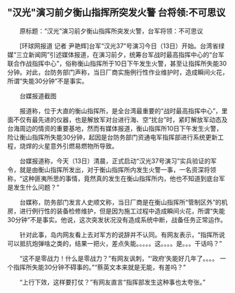 ## "汉光"演习前夕衡山指挥所突发火警 台将领:不可思议
　　原标题：“汉光”演习前夕衡山指挥所突发火警，台军将领：不可思议

　　[环球网报道 记者 尹艳辉]台军“汉光37”号演习今日（13日）开始。台湾省绿媒“三立新闻网”引述媒体报道，在演习前夕，统筹台军战时最高指挥中心的“台军联合作战指挥中心”，俗称衡山指挥所于10日下午发生火警，甚至让指挥所失能30分钟。对此，台防务部门声称，当日厂商实施例行性作业维护时，造成瞬间火花，所谓“失能30分钟”不是事实。

　　台媒报道截图

　　报道称，位于大直的衡山指挥所，是全台湾最重要的“战时最高指挥中心”，里面不仅有最先进的仪器，也是解放军对台进行海、空“扰台”时，紧盯解放军动态及台海周边的情资的重要基地，然而有媒体报道，衡山指挥所10日下午发生火警，险让衡山指挥所失能30分钟，起因是台防务部门资通电军指挥部进行系统更新工程，烧焊的火星意外引燃易燃物所导致。

　　台媒报道称，今天（13日）清晨，正式启动“汉光37号演习”实兵验证的军令，就是由衡山指挥所发出，对于衡山指挥所内发生火警一事，一名资深将领称，“这种匪夷所思的事情，竟然真的发生在衡山指挥所内，他也不知道到底台军是发生什么问题？”

　　台媒称，防务部门发言人史顺文称，当日厂商是在衡山指挥所“管制区外”的机房，进行例行性的装备检修维护，但是因为施工过程中造成瞬间火花，所谓“失能30分钟”不是事实。他说，这次突发状况没有造成系统中断，战备任务正常运作。

　　针对此事，岛内网友看上去对军方的说辞并不认同。有网友表示，“指挥所说可以抵抗炮弹啥之类的，结果一把火，差点失能。。。。。这。。。。是。。。干话吗？”

　　“这不是零战力！什么是零战力？”有网友讽刺，“‘政府’失能好几年了。。。。 一个指挥所失能30分钟不碍事的。”“蔡英文本来就是无能，有差吗？”

　　“上行下效，这样要打仗？”有网友直言“指挥部发生这种事也太夸张。”

